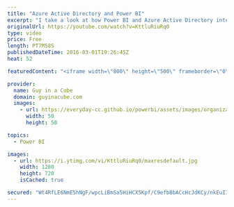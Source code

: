 ```yaml
---
title: "Azure Active Directory and Power BI"
excerpt: "I take a look at how Power BI and Azure Active Directory interact.  Really it is more about Azure Active Directory and how do you get users into AAD.  This came up as I get pinged a lot from folks wondering how they can use AAD with Power BI, not necessarily realizing that it is already there.  http://blogs.technet.com/b/powerbisupport/archive/2015/09/15/azure-active-directory-and-power-bi.aspx"
originalUrl: https://youtube.com/watch?v=KttluRiuRq0
type: video
price: Free
length: PT7M58S
publishedDateTime: 2016-03-01T19:26:45Z
heat: 52

featuredContent: "<iframe width=\"800\" height=\"500\" frameborder=\"0\" src=\"https://www.youtube.com/embed/KttluRiuRq0\" allow=\"accelerometer; autoplay; encrypted-media; gyroscope; picture-in-picture\" allowfullscreen></iframe>"

provider:
  name: Guy in a Cube
  domain: guyinacube.com
  images:
    - url: https://everyday-cc.github.io/powerbi/assets/images/organizations/guyinacube.com-50x50.jpg
      width: 50
      height: 50

topics:
  - Power BI

images:
  - url: https://i.ytimg.com/vi/KttluRiuRq0/maxresdefault.jpg
    width: 1280
    height: 720
    isCached: true

secured: "Wt4RfLE6NmE5hNgF/wpcLiBmSa5HiHCX5Kpf/C9efb8bACcHcJdKCy/nkEuII8h/Db7llOEbWhIAG84fJf7oYHLq5Bsz4MC+0eBcNPHyOSWIfsHv3RXyiRr6jGdF6Xesuts7SGydYrb7XpjpU0133RT26oarNAp56J2HjSSZxy6w3ogL8Bb9y/G9JAF2HLprd//RoqdrO0xLqptX0CgIgcJWhWC1BLOV+F56r7mjqBb7iKlUEPoTFnELKKLquZqXvTOONWXd5h3mS5Q078zOlwmvn2lLlMIdHA4LfvllktdOfdB/btwjhYvgvDPF+P9EVS7UAI99fqGNPYM+yWFg/bGHb8sAVPAsvFKKak24HvpylV+9UTxyeXnPbr+EEpUhKjULLt04yesr63mi1yVPTUYlq4vxgeCDH3l6At8AqCM=;RL3DhNRvxBkRKjJ/Axur8Q=="
---
```


